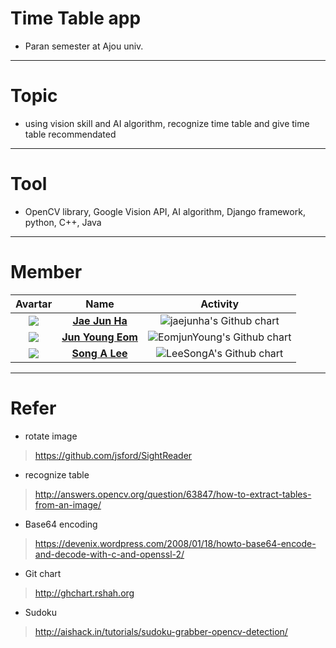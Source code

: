 # Time Table app
- Paran semester at Ajou univ.
---
# Topic
- using vision skill and AI algorithm, recognize time table and give time table recommendated 
---
# Tool
- OpenCV library, Google Vision API, AI algorithm, Django framework, python, C++, Java 
---
# Member
| Avartar | Name | Activity |
|:--------:|:--------:|:--------:|
| <img src="https://avatars1.githubusercontent.com/u/7951335?v=4&s=100"> | <a href = "https://github.com/jaejunha"> **Jae Jun Ha** </a> | <img src="http://ghchart.rshah.org/jaejunha" alt="jaejunha's Github chart" /> |
| <img src="https://avatars2.githubusercontent.com/u/29747152?v=4&s=100"> | <a href = "https://github.com/EomjunYoung"> **Jun Young Eom** </a> | <img src="http://ghchart.rshah.org/EomjunYoung" alt="EomjunYoung's Github chart" /> |
| <img src="https://avatars0.githubusercontent.com/u/29747023?v=4&s=100"> | <a href = "https://github.com/LeeSongA"> **Song A Lee** </a> | <img src="http://ghchart.rshah.org/LeeSongA" alt="LeeSongA's Github chart" /> |
---
# Refer
- rotate image
>https://github.com/jsford/SightReader
- recognize table
>http://answers.opencv.org/question/63847/how-to-extract-tables-from-an-image/
- Base64 encoding
>https://devenix.wordpress.com/2008/01/18/howto-base64-encode-and-decode-with-c-and-openssl-2/
- Git chart
>http://ghchart.rshah.org
- Sudoku
>http://aishack.in/tutorials/sudoku-grabber-opencv-detection/
